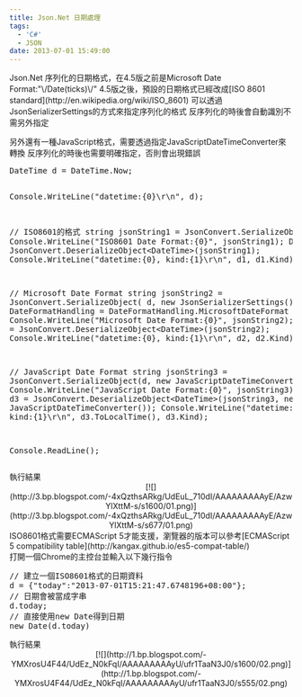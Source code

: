 ```yaml
---
title: Json.Net 日期處理
tags:
  - 'C#'
  - JSON
date: 2013-07-01 15:49:00
---
```


<div>Json.Net 序列化的日期格式，在4.5版之前是Microsoft Date Format:"\/Date(ticks)\/"
4.5版之後，預設的日期格式已經改成[ISO 8601 standard](http://en.wikipedia.org/wiki/ISO_8601)
可以透過JsonSerializerSettings的方式來指定序列化的格式
反序列化的時後會自動識別不需另外指定

另外還有一種JavaScript格式，需要透過指定JavaScriptDateTimeConverter來轉換
反序列化的時後也需要明確指定，否則會出現錯誤</div>
<div><pre class="brush:csharp">DateTime d = DateTime.Now;

Console.WriteLine("datetime:{0}\r\n", d);

// ISO8601的格式
string jsonString1 = JsonConvert.SerializeObject(d);
Console.WriteLine("ISO8601 Date Format:{0}", jsonString1);
DateTime d1 = JsonConvert.DeserializeObject&lt;DateTime&gt;(jsonString1);
Console.WriteLine("datetime:{0}, kind:{1}\r\n", d1, d1.Kind);

// Microsoft Date Format
string jsonString2 = JsonConvert.SerializeObject(
    d, 
    new JsonSerializerSettings() 
    {
        DateFormatHandling = DateFormatHandling.MicrosoftDateFormat 
    });
Console.WriteLine("Microsoft Date Format:{0}", jsonString2);
DateTime d2 = JsonConvert.DeserializeObject&lt;DateTime&gt;(jsonString2);
Console.WriteLine("datetime:{0}, kind:{1}\r\n", d2, d2.Kind);

// JavaScript Date Format
string jsonString3 = JsonConvert.SerializeObject(d, new JavaScriptDateTimeConverter());
Console.WriteLine("JavaScript Date Format:{0}", jsonString3);
DateTime d3 = JsonConvert.DeserializeObject&lt;DateTime&gt;(jsonString3, new JavaScriptDateTimeConverter());
Console.WriteLine("datetime:{0}, kind:{1}\r\n", d3.ToLocalTime(), d3.Kind);

Console.ReadLine();
</pre></div>
<div>執行結果
<div class="separator" style="clear: both; text-align: center;">[![](http://3.bp.blogspot.com/-4xQzthsARkg/UdEuL_710dI/AAAAAAAAAyE/AzwYlXttM-s/s1600/01.png)](http://3.bp.blogspot.com/-4xQzthsARkg/UdEuL_710dI/AAAAAAAAAyE/AzwYlXttM-s/s677/01.png)</div></div>
<div>ISO8601格式需要ECMAScript 5才能支援，瀏覽器的版本可以參考[ECMAScript 5 compatibility table](http://kangax.github.io/es5-compat-table/)</div>打開一個Chrome的主控台並輸入以下幾行指令
<div><pre class="brush:javascript">// 建立一個ISO8601格式的日期資料
d = {"today":"2013-07-01T15:21:47.6748196+08:00"};
// 日期會被當成字串
d.today;
// 直接使用new Date得到日期
new Date(d.today)
</pre></div>
<div>執行結果
<div class="separator" style="clear: both; text-align: center;">[![](http://1.bp.blogspot.com/-YMXrosU4F44/UdEz_N0kFqI/AAAAAAAAAyU/ufr1TaaN3J0/s1600/02.png)](http://1.bp.blogspot.com/-YMXrosU4F44/UdEz_N0kFqI/AAAAAAAAAyU/ufr1TaaN3J0/s555/02.png)</div></div>